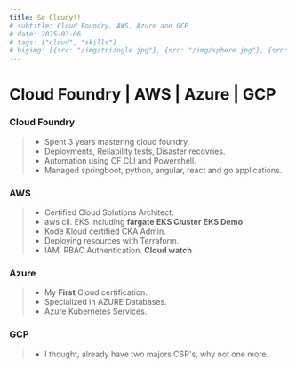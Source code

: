 ```yaml
---
title: So Cloudy!!
# subtitle: Cloud Foundry, AWS, Azure and GCP
# date: 2025-03-06
# tags: ["cloud", "skills"]
# bigimg: [{src: "/img/triangle.jpg"}, {src: "/img/sphere.jpg"}, {src: "/img/hexagon.jpg"}]
---
```

# Cloud Foundry | AWS | Azure | GCP 

### Cloud Foundry
> - Spent 3 years mastering cloud foundry.  
> - Deployments, Reliability tests, Disaster recovries.  
> - Automation using CF CLI and Powershell.  
> - Managed springboot, python, angular, react and go applications.  

### AWS
> - Certified Cloud Solutions Architect.  
> - aws cli.  EKS including **fargate** **EKS Cluster** **EKS Demo**  
> - Kode Kloud certified CKA Admin.  
> - Deploying resources with Terraform.
> - IAM. RBAC Authentication.  **Cloud watch** 
### Azure
> - My **First** Cloud certification.  
> - Specialized in AZURE Databases.  
> - Azure Kubernetes Services.  
### GCP
> - I thought, already have two majors CSP's, why not one more.